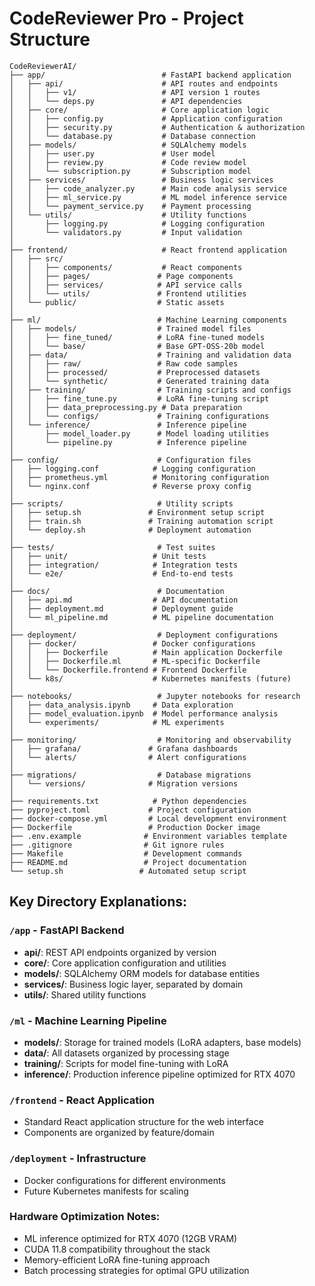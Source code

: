 # CodeReviewer Pro - Project Structure

```
CodeReviewerAI/
├── app/                          # FastAPI backend application
│   ├── api/                      # API routes and endpoints
│   │   ├── v1/                   # API version 1 routes
│   │   └── deps.py               # API dependencies
│   ├── core/                     # Core application logic
│   │   ├── config.py             # Application configuration
│   │   ├── security.py           # Authentication & authorization
│   │   └── database.py           # Database connection
│   ├── models/                   # SQLAlchemy models
│   │   ├── user.py               # User model
│   │   ├── review.py             # Code review model
│   │   └── subscription.py       # Subscription model
│   ├── services/                 # Business logic services
│   │   ├── code_analyzer.py      # Main code analysis service
│   │   ├── ml_service.py         # ML model inference service
│   │   └── payment_service.py    # Payment processing
│   └── utils/                    # Utility functions
│       ├── logging.py            # Logging configuration
│       └── validators.py         # Input validation
│
├── frontend/                     # React frontend application
│   ├── src/
│   │   ├── components/           # React components
│   │   ├── pages/               # Page components
│   │   ├── services/            # API service calls
│   │   └── utils/               # Frontend utilities
│   └── public/                  # Static assets
│
├── ml/                          # Machine Learning components
│   ├── models/                  # Trained model files
│   │   ├── fine_tuned/          # LoRA fine-tuned models
│   │   └── base/                # Base GPT-OSS-20b model
│   ├── data/                    # Training and validation data
│   │   ├── raw/                 # Raw code samples
│   │   ├── processed/           # Preprocessed datasets
│   │   └── synthetic/           # Generated training data
│   ├── training/                # Training scripts and configs
│   │   ├── fine_tune.py         # LoRA fine-tuning script
│   │   ├── data_preprocessing.py # Data preparation
│   │   └── configs/             # Training configurations
│   └── inference/               # Inference pipeline
│       ├── model_loader.py      # Model loading utilities
│       └── pipeline.py          # Inference pipeline
│
├── config/                      # Configuration files
│   ├── logging.conf            # Logging configuration
│   ├── prometheus.yml          # Monitoring configuration
│   └── nginx.conf              # Reverse proxy config
│
├── scripts/                     # Utility scripts
│   ├── setup.sh               # Environment setup script
│   ├── train.sh               # Training automation script
│   └── deploy.sh              # Deployment automation
│
├── tests/                       # Test suites
│   ├── unit/                   # Unit tests
│   ├── integration/            # Integration tests
│   └── e2e/                    # End-to-end tests
│
├── docs/                        # Documentation
│   ├── api.md                  # API documentation
│   ├── deployment.md           # Deployment guide
│   └── ml_pipeline.md          # ML pipeline documentation
│
├── deployment/                  # Deployment configurations
│   ├── docker/                 # Docker configurations
│   │   ├── Dockerfile          # Main application Dockerfile
│   │   ├── Dockerfile.ml       # ML-specific Dockerfile
│   │   └── Dockerfile.frontend # Frontend Dockerfile
│   └── k8s/                    # Kubernetes manifests (future)
│
├── notebooks/                   # Jupyter notebooks for research
│   ├── data_analysis.ipynb     # Data exploration
│   ├── model_evaluation.ipynb  # Model performance analysis
│   └── experiments/            # ML experiments
│
├── monitoring/                  # Monitoring and observability
│   ├── grafana/               # Grafana dashboards
│   └── alerts/                # Alert configurations
│
├── migrations/                  # Database migrations
│   └── versions/              # Migration versions
│
├── requirements.txt            # Python dependencies
├── pyproject.toml             # Project configuration
├── docker-compose.yml         # Local development environment
├── Dockerfile                 # Production Docker image
├── .env.example              # Environment variables template
├── .gitignore                # Git ignore rules
├── Makefile                  # Development commands
├── README.md                 # Project documentation
└── setup.sh                 # Automated setup script
```

## Key Directory Explanations:

### `/app` - FastAPI Backend
- **api/**: REST API endpoints organized by version
- **core/**: Core application configuration and utilities
- **models/**: SQLAlchemy ORM models for database entities
- **services/**: Business logic layer, separated by domain
- **utils/**: Shared utility functions

### `/ml` - Machine Learning Pipeline
- **models/**: Storage for trained models (LoRA adapters, base models)
- **data/**: All datasets organized by processing stage
- **training/**: Scripts for model fine-tuning with LoRA
- **inference/**: Production inference pipeline optimized for RTX 4070

### `/frontend` - React Application
- Standard React application structure for the web interface
- Components are organized by feature/domain

### `/deployment` - Infrastructure
- Docker configurations for different environments
- Future Kubernetes manifests for scaling

### Hardware Optimization Notes:
- ML inference optimized for RTX 4070 (12GB VRAM)
- CUDA 11.8 compatibility throughout the stack
- Memory-efficient LoRA fine-tuning approach
- Batch processing strategies for optimal GPU utilization